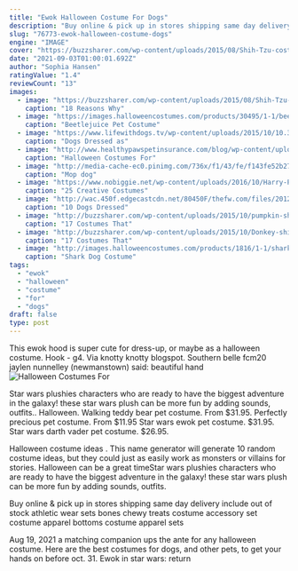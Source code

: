 ```yaml
---
title: "Ewok Halloween Costume For Dogs"
description: "Buy online & pick up in stores shipping same day delivery include out of stock athletic wear sets bones chewy treats costume accessory set costume apparel bottoms costume apparel sets"
slug: "76773-ewok-halloween-costume-dogs"
engine: "IMAGE"
cover: "https://buzzsharer.com/wp-content/uploads/2015/08/Shih-Tzu-costume.jpg"
date: "2021-09-03T01:00:01.692Z"
author: "Sophia Hansen"
ratingValue: "1.4"
reviewCount: "13"
images:
  - image: "https://buzzsharer.com/wp-content/uploads/2015/08/Shih-Tzu-costume.jpg"
    caption: "18 Reasons Why"
  - image: "https://images.halloweencostumes.com/products/30495/1-1/beetlejuice-pet-costume.jpg"
    caption: "Beetlejuice Pet Costume"
  - image: "https://www.lifewithdogs.tv/wp-content/uploads/2015/10/10.30.15-Tim-Burton-Costumes4.jpg"
    caption: "Dogs Dressed as"
  - image: "http://www.healthypawspetinsurance.com/blog/wp-content/uploads/dkc9.jpg"
    caption: "Halloween Costumes For"
  - image: "http://media-cache-ec0.pinimg.com/736x/f1/43/fe/f143fe52b272a04208a68d86da14a752.jpg"
    caption: "Mop dog"
  - image: "https://www.nobiggie.net/wp-content/uploads/2016/10/Harry-Potter-Dog-Costume.jpg"
    caption: "25 Creative Costumes"
  - image: "http://wac.450f.edgecastcdn.net/80450F/thefw.com/files/2012/10/tumblr_mao6glM9lT1r2qjaxo1_400-e1350499709592.jpg"
    caption: "10 Dogs Dressed"
  - image: "http://buzzsharer.com/wp-content/uploads/2015/10/pumpkin-shih-tzu-halloween.jpg"
    caption: "17 Costumes That"
  - image: "http://buzzsharer.com/wp-content/uploads/2015/10/Donkey-shih-tzu-halloween.jpg"
    caption: "17 Costumes That"
  - image: "http://images.halloweencostumes.com/products/1816/1-1/shark-dog-costume.jpg"
    caption: "Shark Dog Costume"
tags:
  - "ewok"
  - "halloween"
  - "costume"
  - "for"
  - "dogs"
draft: false
type: post
---
```


This ewok hood is super cute for dress-up, or maybe as a halloween costume. Hook - g4. Via knotty knotty blogspot. Southern belle fcm20 jaylen nunnelley (newmanstown) said: beautiful hand
![Halloween Costumes For](http://www.healthypawspetinsurance.com/blog/wp-content/uploads/dkc9.jpg "Halloween Costumes For")

Star wars plushies characters who are ready to have the biggest adventure in the galaxy! these star wars plush can be more fun by adding sounds, outfits.. Halloween. Walking teddy bear pet costume. From $31.95. Perfectly precious pet costume. From $11.95  Star wars ewok pet costume. $31.95. Star wars darth vader pet costume. $26.95.
<!--inArticleAds-->

<!--galleryOne-->

Halloween costume ideas . This name generator will generate 10 random costume ideas, but they could just as easily work as monsters or villains for stories. Halloween can be a great timeStar wars plushies characters who are ready to have the biggest adventure in the galaxy! these star wars plush can be more fun by adding sounds, outfits.
<!--inArticleAds-->

<!--galleryTwo-->

Buy online & pick up in stores shipping same day delivery include out of stock athletic wear sets bones chewy treats costume accessory set costume apparel bottoms costume apparel sets
<!--galleryThree-->

Aug 19, 2021 a matching companion ups the ante for any halloween costume.  Here are the best costumes for dogs, and other pets, to get your hands on before oct. 31. Ewok in star wars: return